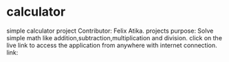 # calculator
simple calculator project
Contributor: Felix Atika.
projects purpose: Solve simple math like addition,subtraction,multiplication and division.
click on the live link to access the application from anywhere with internet connection.
link: 
